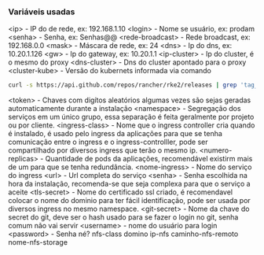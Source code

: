 ### Variáveis usadas
&lt;ip&gt; -  IP do de rede, ex: 192.168.1.10
&lt;login&gt; - Nome se usuário, ex: prodam
&lt;senha&gt; - Senha, ex: Senhas@@
&lt;rede-broadcast&gt; - Rede broadcast, ex: 192.168.0.0
&lt;mask&gt; - Máscara de rede, ex: 24
&lt;dns&gt; - Ip do dns, ex: 10.20.1.126
&lt;gw&gt; - Ip do gateway, ex: 10.20.1.1
&lt;ip-cluster&gt; - Ip do cluster, é o mesmo do proxy
&lt;dns-cluster&gt; - Dns do cluster apontado para o proxy
&lt;cluster-kube&gt; - Versão do kubernets informada via comando
```bash
curl -s https://api.github.com/repos/rancher/rke2/releases | grep 'tag_name' | cut -d\" -f4 | sort -V | grep -v 'rc'
```
&lt;token&gt; - Chaves com digítos aleatórios algumas vezes são sejas geradas automaticamente durante a instalação
&lt;namespace&gt; - Segregação dos serviços em um único grupo, essa separação é feita geralmente por projeto ou por cliente.
&lt;ingress-class&gt; - Nome que o ingress controller cria quando é instalado, é usado pelo ingress da aplicações para que se tenha comunicação entre o ingress e o ingress-controlller, pode ser compartilhado por diversos ingress que terão o mesmo ip.
&lt;numero-replicas&gt; - Quantidade de pods da aplicações, recomendável existirm mais de um para que se tenha redundância.
&lt;nome-ingress&gt; - Nome do serviço do ingress
&lt;url&gt; - Url completa do serviço
&lt;senha&gt; - Senha escolhida na hora da instalação, recomenda-se que seja complexa para que o serviço a aceite
&lt;tls-secret&gt; - Nome do certificado ssl criado, é recomendavel colocar o nome do dominio para ter fácil identificação, pode ser usada por diversos ingress no mesmo namespace.
&lt;git-secret&gt; - Nome da chave do secret do git, deve ser o hash usado para se fazer o login no git, senha comum não vai servir
&lt;username&gt; - nome do usuário para login
&lt;password&gt; - Senha né? 
nfs-class
domino
ip-nfs
caminho-nfs-remoto
nome-nfs-storage
